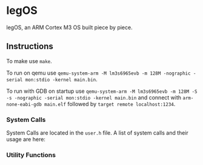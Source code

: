 # legOS
legOS, an ARM Cortex M3 OS built piece by piece.

## Instructions
To make use `make`.

To run on qemu use `qemu-system-arm -M lm3s6965evb -m 128M -nographic -serial mon:stdio -kernel main.bin`. 

To run with GDB on startup use `qemu-system-arm -M lm3s6965evb -m 128M -S -s -nographic -serial mon:stdio -kernel main.bin` and connect with `arm-none-eabi-gdb main.elf` followed by `target remote localhost:1234`.

### System Calls
System Calls are located in the `user.h` file.
A list of system calls and their usage are here: 

### Utility Functions